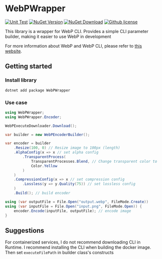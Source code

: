 # WebPWrapper

[![Unit Test](https://github.com/XuPeiYao/WebPWrapper/actions/workflows/unit-test.yml/badge.svg?branch=master)](https://github.com/XuPeiYao/WebPWrapper/actions/workflows/unit-test.yml) [![NuGet Version](https://img.shields.io/nuget/v/WebPWrapper.svg)](#) [![NuGet Download](https://img.shields.io/nuget/dt/WebPWrapper.svg)](https://www.nuget.org/packages/WebPWrapper/) [![Github license](https://img.shields.io/github/license/XuPeiYao/WebPWrapper.svg)](#)

This library is a wrapper for WebP CLI. 
Provides a simple CLI parameter builder, making it easier to use WebP in development

For more information about WebP and WebP CLI, please refer to [this website](https://developers.google.com/speed/webp/).

## Getting started

### Install library
```shell
dotnet add package WebPWrapper
```

### Use case
```csharp 
using WebPWrapper;
using WebPWrapper.Encoder;

WebPExecuteDownloader.Download();

var builder = new WebPEncoderBuilder();

var encoder = builder
	.Resize(100, 0) // Resize image to 100px (length)
	.AlphaConfig(x => x // set alpha config
		.TransparentProcess(
			TransparentProcesses.Blend, // Change transparent color to blend with yellow color
			Color.Yellow
		)
	)
	.CompressionConfig(x => x // set compression config
		.Lossless(y => y.Quality(75)) // set lossless config
	) 
	.Build(); // build encoder

using (var outputFile = File.Open("output.webp", FileMode.Create))
using (var inputFile = File.Open("input.png", FileMode.Open)) {
	encoder.Encode(inputFile, outputFile); // encode image
}
```

## Suggestions

For containerized services, I do not recommend downloading CLI in Runtime.
I recommend installing the CLI when building the docker image. Then set `executeFilePath` in builder class's constructs
